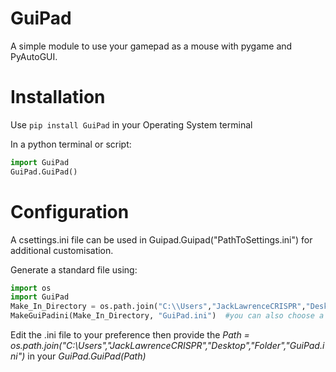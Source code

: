 # GuiPad
A simple module to use your gamepad as a mouse with pygame and PyAutoGUI.

# Installation
Use ```pip install GuiPad``` in your Operating System terminal

In a python terminal or script:  
```python
import GuiPad
GuiPad.GuiPad()
```

# Configuration
A csettings.ini file can be used in Guipad.Guipad("PathToSettings.ini") for additional customisation.

Generate a standard file using:
```python
import os
import GuiPad
Make_In_Directory = os.path.join("C:\\Users","JackLawrenceCRISPR","Desktop","Folder") #put your own deployment directory!
MakeGuiPadini(Make_In_Directory, "GuiPad.ini")  #you can also choose a custom name
```
Edit the .ini file to your preference then provide the _Path = os.path.join("C:\\Users","JackLawrenceCRISPR","Desktop","Folder","GuiPad.ini")_ in your _GuiPad.GuiPad(Path)_
